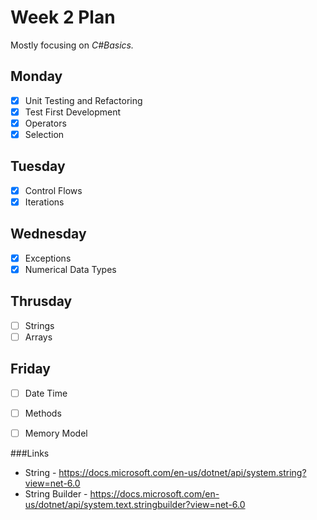 # Week 2 Plan

Mostly focusing on _C#Basics._

## Monday
- [x] Unit Testing and Refactoring
- [x] Test First Development
- [x] Operators
- [x] Selection

## Tuesday
- [x] Control Flows
- [x] Iterations

## Wednesday
- [x] Exceptions
- [x] Numerical Data Types

## Thrusday
- [ ] Strings
- [ ] Arrays

## Friday
- [ ] Date Time
- [ ] Methods
- [ ] Memory Model



###Links
- String - https://docs.microsoft.com/en-us/dotnet/api/system.string?view=net-6.0
- String Builder - https://docs.microsoft.com/en-us/dotnet/api/system.text.stringbuilder?view=net-6.0
